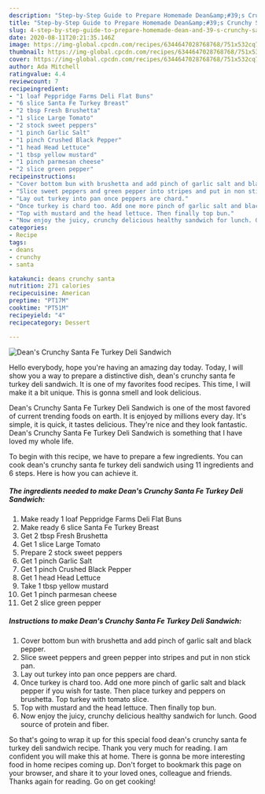 ```yaml
---
description: "Step-by-Step Guide to Prepare Homemade Dean&amp;#39;s Crunchy Santa Fe Turkey Deli Sandwich"
title: "Step-by-Step Guide to Prepare Homemade Dean&amp;#39;s Crunchy Santa Fe Turkey Deli Sandwich"
slug: 4-step-by-step-guide-to-prepare-homemade-dean-and-39-s-crunchy-santa-fe-turkey-deli-sandwich
date: 2020-08-11T20:21:35.146Z
image: https://img-global.cpcdn.com/recipes/6344647028768768/751x532cq70/deans-crunchy-santa-fe-turkey-deli-sandwich-recipe-main-photo.jpg
thumbnail: https://img-global.cpcdn.com/recipes/6344647028768768/751x532cq70/deans-crunchy-santa-fe-turkey-deli-sandwich-recipe-main-photo.jpg
cover: https://img-global.cpcdn.com/recipes/6344647028768768/751x532cq70/deans-crunchy-santa-fe-turkey-deli-sandwich-recipe-main-photo.jpg
author: Ada Mitchell
ratingvalue: 4.4
reviewcount: 7
recipeingredient:
- "1 loaf Peppridge Farms Deli Flat Buns"
- "6 slice Santa Fe Turkey Breast"
- "2 tbsp Fresh Brushetta"
- "1 slice Large Tomato"
- "2 stock sweet peppers"
- "1 pinch Garlic Salt"
- "1 pinch Crushed Black Pepper"
- "1 head Head Lettuce"
- "1 tbsp yellow mustard"
- "1 pinch parmesan cheese"
- "2 slice green pepper"
recipeinstructions:
- "Cover bottom bun with brushetta and add pinch of garlic salt and black pepper."
- "Slice sweet peppers and green pepper into stripes and put in non stick pan."
- "Lay out turkey into pan once peppers are chard."
- "Once turkey is chard too. Add one more pinch of garlic salt and black pepper if you wish for taste. Then place turkey and peppers on brushetta. Top turkey with tomato slice."
- "Top with mustard and the head lettuce. Then finally top bun."
- "Now enjoy the juicy, crunchy delicious healthy sandwich for lunch. Good source of protein and fiber."
categories:
- Recipe
tags:
- deans
- crunchy
- santa

katakunci: deans crunchy santa 
nutrition: 271 calories
recipecuisine: American
preptime: "PT17M"
cooktime: "PT51M"
recipeyield: "4"
recipecategory: Dessert

---
```



![Dean&#39;s Crunchy Santa Fe Turkey Deli Sandwich](https://img-global.cpcdn.com/recipes/6344647028768768/751x532cq70/deans-crunchy-santa-fe-turkey-deli-sandwich-recipe-main-photo.jpg)

Hello everybody, hope you're having an amazing day today. Today, I will show you a way to prepare a distinctive dish, dean&#39;s crunchy santa fe turkey deli sandwich. It is one of my favorites food recipes. This time, I will make it a bit unique. This is gonna smell and look delicious.

Dean&#39;s Crunchy Santa Fe Turkey Deli Sandwich is one of the most favored of current trending foods on earth. It is enjoyed by millions every day. It's simple, it is quick, it tastes delicious. They're nice and they look fantastic. Dean&#39;s Crunchy Santa Fe Turkey Deli Sandwich is something that I have loved my whole life.




To begin with this recipe, we have to prepare a few ingredients. You can cook dean&#39;s crunchy santa fe turkey deli sandwich using 11 ingredients and 6 steps. Here is how you can achieve it.

<!--inarticleads1-->

##### The ingredients needed to make Dean&#39;s Crunchy Santa Fe Turkey Deli Sandwich:

1. Make ready 1 loaf Peppridge Farms Deli Flat Buns
1. Make ready 6 slice Santa Fe Turkey Breast
1. Get 2 tbsp Fresh Brushetta
1. Get 1 slice Large Tomato
1. Prepare 2 stock sweet peppers
1. Get 1 pinch Garlic Salt
1. Get 1 pinch Crushed Black Pepper
1. Get 1 head Head Lettuce
1. Take 1 tbsp yellow mustard
1. Get 1 pinch parmesan cheese
1. Get 2 slice green pepper




<!--inarticleads2-->

##### Instructions to make Dean&#39;s Crunchy Santa Fe Turkey Deli Sandwich:

1. Cover bottom bun with brushetta and add pinch of garlic salt and black pepper.
1. Slice sweet peppers and green pepper into stripes and put in non stick pan.
1. Lay out turkey into pan once peppers are chard.
1. Once turkey is chard too. Add one more pinch of garlic salt and black pepper if you wish for taste. Then place turkey and peppers on brushetta. Top turkey with tomato slice.
1. Top with mustard and the head lettuce. Then finally top bun.
1. Now enjoy the juicy, crunchy delicious healthy sandwich for lunch. Good source of protein and fiber.




So that's going to wrap it up for this special food dean&#39;s crunchy santa fe turkey deli sandwich recipe. Thank you very much for reading. I am confident you will make this at home. There is gonna be more interesting food in home recipes coming up. Don't forget to bookmark this page on your browser, and share it to your loved ones, colleague and friends. Thanks again for reading. Go on get cooking!
